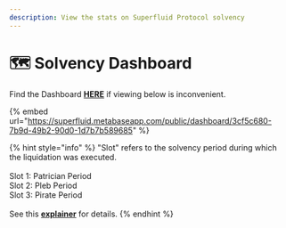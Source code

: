 ```yaml
---
description: View the stats on Superfluid Protocol solvency
---
```


# 🗺 Solvency Dashboard

Find the Dashboard [**HERE**](https://superfluid.metabaseapp.com/public/dashboard/3cf5c680-7b9d-49b2-90d0-1d7b7b589685) if viewing below is inconvenient.

{% embed url="https://superfluid.metabaseapp.com/public/dashboard/3cf5c680-7b9d-49b2-90d0-1d7b7b589685" %}

{% hint style="info" %}
"Slot" refers to the solvency period during which the liquidation was executed. \
\
Slot 1: Patrician Period\
Slot 2: Pleb Period\
Slot 3: Pirate Period\
\
See this [**explainer**](https://docs.superfluid.finance/superfluid/sentinels/liquidations-and-toga#patricians-plebs-and-pirates-3ps) for details.
{% endhint %}

